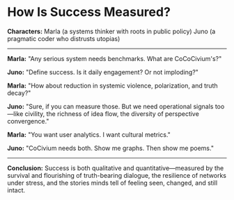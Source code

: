<!-- status: stub; target: 150+ words -->
<!-- status: stub; target: 150+ words -->
<!-- status: stub; target: 150+ words -->
<!-- status: stub; target: 150+ words -->
# How Is Success Measured?

**Characters:**
Marla (a systems thinker with roots in public policy)
Juno (a pragmatic coder who distrusts utopias)

---

**Marla:** "Any serious system needs benchmarks. What are CoCoCivium's?"

**Juno:** "Define success. Is it daily engagement? Or not imploding?"

**Marla:** "How about reduction in systemic violence, polarization, and truth decay?"

**Juno:** "Sure, if you can measure those. But we need operational signals too—like civility, the richness of idea flow, the diversity of perspective convergence."

**Marla:** "You want user analytics. I want cultural metrics."

**Juno:** "CoCivium needs both. Show me graphs. Then show me poems."

---

**Conclusion:**
Success is both qualitative and quantitative—measured by the survival and flourishing of truth-bearing dialogue, the resilience of networks under stress, and the stories minds tell of feeling seen, changed, and still intact.





